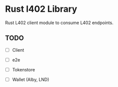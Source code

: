 # Rust l402 Library

Rust L402 client module to consume L402 endpoints. 

## TODO 

- [ ] Client
- [ ] e2e
- [ ] Tokenstore
- [ ] Wallet (Alby, LND)
  
